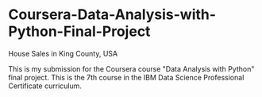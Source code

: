 # Coursera-Data-Analysis-with-Python-Final-Project
House Sales in King County, USA

This is my submission for the Coursera course "Data Analysis with Python" final project.  This is the 7th course in the IBM Data Science Professional Certificate curriculum.
